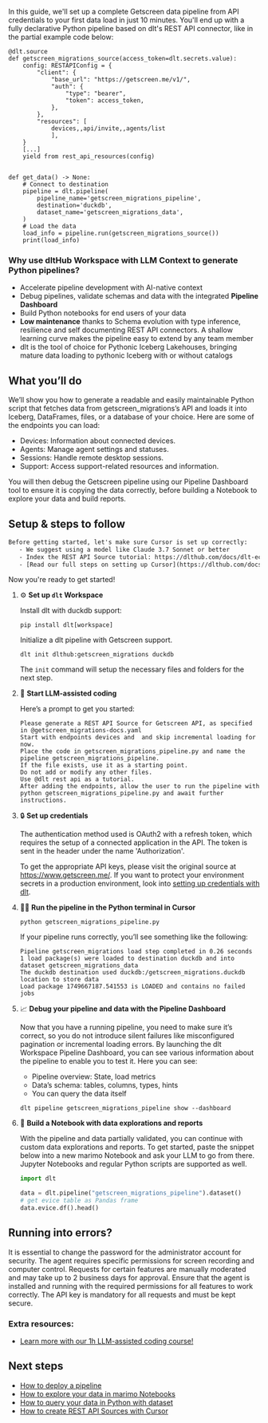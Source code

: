 In this guide, we'll set up a complete Getscreen data pipeline from API credentials to your first data load in just 10 minutes. You'll end up with a fully declarative Python pipeline based on dlt's REST API connector, like in the partial example code below:

```python-outcome
@dlt.source
def getscreen_migrations_source(access_token=dlt.secrets.value):
    config: RESTAPIConfig = {
        "client": {
            "base_url": "https://getscreen.me/v1/",
            "auth": {
                "type": "bearer",
                "token": access_token,
            },
        },
        "resources": [
            devices,,api/invite,,agents/list
            ],
    }
    [...]
    yield from rest_api_resources(config)


def get_data() -> None:
    # Connect to destination
    pipeline = dlt.pipeline(
        pipeline_name='getscreen_migrations_pipeline',
        destination='duckdb',
        dataset_name='getscreen_migrations_data', 
    )
    # Load the data
    load_info = pipeline.run(getscreen_migrations_source())
    print(load_info) 
```

### Why use dltHub Workspace with LLM Context to generate Python pipelines?

- Accelerate pipeline development with AI-native context
- Debug pipelines, validate schemas and data with the integrated **Pipeline Dashboard**
- Build Python notebooks for end users of your data
- **Low maintenance** thanks to Schema evolution with type inference, resilience and self documenting REST API connectors. A shallow learning curve makes the pipeline easy to extend by any team member
- dlt is the tool of choice for Pythonic Iceberg Lakehouses, bringing mature data loading to pythonic Iceberg with or without catalogs

## What you’ll do

We’ll show you how to generate a readable and easily maintainable Python script that fetches data from getscreen_migrations’s API and loads it into Iceberg, DataFrames, files, or a database of your choice. Here are some of the endpoints you can load:

- Devices: Information about connected devices.
- Agents: Manage agent settings and statuses.
- Sessions: Handle remote desktop sessions.
- Support: Access support-related resources and information.

You will then debug the Getscreen pipeline using our Pipeline Dashboard tool to ensure it is copying the data correctly, before building a Notebook to explore your data and build reports.

## Setup & steps to follow

```default
Before getting started, let's make sure Cursor is set up correctly:
   - We suggest using a model like Claude 3.7 Sonnet or better
   - Index the REST API Source tutorial: https://dlthub.com/docs/dlt-ecosystem/verified-sources/rest_api/ and add it to context as **@dlt rest api**
   - [Read our full steps on setting up Cursor](https://dlthub.com/docs/dlt-ecosystem/llm-tooling/cursor-restapi#23-configuring-cursor-with-documentation)
```

Now you're ready to get started!

1. ⚙️ **Set up `dlt` Workspace**
    
    Install dlt with duckdb support:
    ```shell
    pip install dlt[workspace]
    ```

    Initialize a dlt pipeline with Getscreen support.
    ```shell
    dlt init dlthub:getscreen_migrations duckdb
    ```

    The `init` command will setup the necessary files and folders for the next step.
    
2. 🤠 **Start LLM-assisted coding**
    
    Here’s a prompt to get you started:
    
    ```prompt
    Please generate a REST API Source for Getscreen API, as specified in @getscreen_migrations-docs.yaml 
    Start with endpoints devices and  and skip incremental loading for now. 
    Place the code in getscreen_migrations_pipeline.py and name the pipeline getscreen_migrations_pipeline. 
    If the file exists, use it as a starting point. 
    Do not add or modify any other files. 
    Use @dlt rest api as a tutorial. 
    After adding the endpoints, allow the user to run the pipeline with python getscreen_migrations_pipeline.py and await further instructions.
    ```

    
3. 🔒 **Set up credentials** 
    
    The authentication method used is OAuth2 with a refresh token, which requires the setup of a connected application in the API. The token is sent in the header under the name 'Authorization'.
    
    To get the appropriate API keys, please visit the original source at https://www.getscreen.me/.
    If you want to protect your environment secrets in a production environment, look into [setting up credentials with dlt](https://dlthub.com/docs/walkthroughs/add_credentials).
    
4. 🏃‍♀️ **Run the pipeline in the Python terminal in Cursor**
    
    ```shell
    python getscreen_migrations_pipeline.py
    ```
    
    If your pipeline runs correctly, you’ll see something like the following:
    
    ```shell
    Pipeline getscreen_migrations load step completed in 0.26 seconds
    1 load package(s) were loaded to destination duckdb and into dataset getscreen_migrations_data
    The duckdb destination used duckdb:/getscreen_migrations.duckdb location to store data
    Load package 1749667187.541553 is LOADED and contains no failed jobs
    ```
    
5. 📈 **Debug your pipeline and data with the Pipeline Dashboard**

    Now that you have a running pipeline, you need to make sure it’s correct, so you do not introduce silent failures like misconfigured pagination or incremental loading errors. By launching the dlt Workspace Pipeline Dashboard, you can see various information about the pipeline to enable you to test it. Here you can see:
    - Pipeline overview: State, load metrics
    - Data’s schema: tables, columns, types, hints
    - You can query the data itself
    
    ```shell
    dlt pipeline getscreen_migrations_pipeline show --dashboard
    ```
    
6. 🐍 **Build a Notebook with data explorations and reports**

    With the pipeline and data partially validated, you can continue with custom data explorations and reports. To get started, paste the snippet below into a new marimo Notebook and ask your LLM to go from there. Jupyter Notebooks and regular Python scripts are supported as well.

    
    ```python
    import dlt

   data = dlt.pipeline("getscreen_migrations_pipeline").dataset()
   # get evice table as Pandas frame
   data.evice.df().head()
    ```

## Running into errors?

It is essential to change the password for the administrator account for security. The agent requires specific permissions for screen recording and computer control. Requests for certain features are manually moderated and may take up to 2 business days for approval. Ensure that the agent is installed and running with the required permissions for all features to work correctly. The API key is mandatory for all requests and must be kept secure.

### Extra resources:

- [Learn more with our 1h LLM-assisted coding course!](https://www.youtube.com/watch?v=GGid70rnJuM)

## Next steps

- [How to deploy a pipeline](https://dlthub.com/docs/walkthroughs/deploy-a-pipeline)
- [How to explore your data in marimo Notebooks](https://dlthub.com/docs/general-usage/dataset-access/marimo)
- [How to query your data in Python with dataset](https://dlthub.com/docs/general-usage/dataset-access/dataset)
- [How to create REST API Sources with Cursor](https://dlthub.com/docs/dlt-ecosystem/llm-tooling/cursor-restapi)